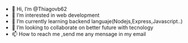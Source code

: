- 👋 Hi, I’m @Thiagovb62
- 👀 I’m interested in web development 
- 🌱 I’m currently learning backend languaje(Nodejs,Express,Javascript..)
- 💞️ I’m looking to collaborate on better future with tecnology
- 📫 How to reach me ,send me any mensage in my email

<!---
Thiagovb62/Thiagovb62 is a ✨ special ✨ repository because its `README.md` (this file) appears on your GitHub profile.
You can click the Preview link to take a look at your changes.
--->
